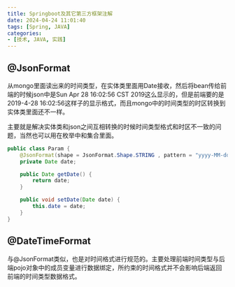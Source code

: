 ```yaml
---
title: Springboot及其它第三方框架注解
date: 2024-04-24 11:01:40
tags: [Spring, JAVA]
categories:
- [技术, JAVA, 实践]
---
```


## @JsonFormat

从mongo里面读出来的时间类型，在实体类里面用Date接收，然后将bean传给前端的时候json中是Sun Apr 28 16:02:56 CST 2019这么显示的，但是前端要的是2019-4-28 16:02:56这样子的显示格式，而且mongo中的时间类型的时区转换到实体类里面还不一样。

主要就是解决实体类和json之间互相转换的时候时间类型格式和时区不一致的问题，当然也可以用在枚举中和集合里面。

```java
public class Param {
    @JsonFormat(shape = JsonFormat.Shape.STRING , pattern = "yyyy-MM-dd HH:mm:ss", timezone = "Asia/Shanghai")
    private Date date;

    public Date getDate() {
        return date;
    }

    public void setDate(Date date) {
        this.date = date;
    }
}
```



## @DateTimeFormat

与@JsonFormat类似，也是对时间格式进行规范的。主要处理前端时间类型与后端pojo对象中的成员变量进行数据绑定，所约束的时间格式并不会影响后端返回前端的时间类型数据格式。
